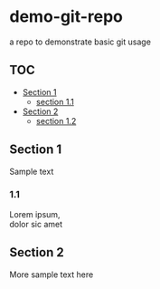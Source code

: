 # demo-git-repo
a repo to demonstrate basic git usage

## TOC
* [Section 1](#section-1)
	* [section 1.1](#section-1.1)
* [Section 2](#section-2)
	* [section 1.2](#section-1.2)

## Section 1
Sample text
### 1.1
Lorem ipsum,   
dolor sic amet

## Section 2
More sample text here


